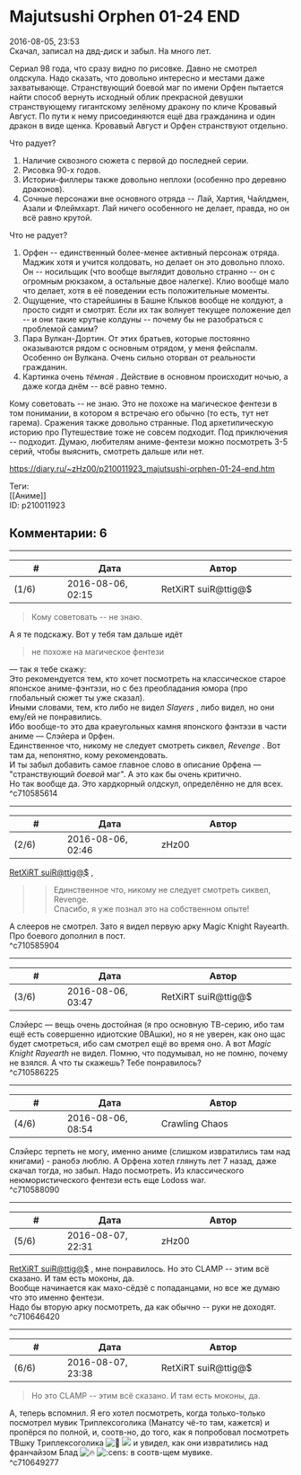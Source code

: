 Majutsushi Orphen 01-24 END
===========================

  
2016-08-05, 23:53  
 Скачал, записал на двд-диск и забыл. На много лет.   
   
 Сериал 98 года, что сразу видно по рисовке. Давно не смотрел олдскула. Надо сказать, что довольно интересно и местами даже захватывающе. Странствующий боевой маг по имени Орфен пытается найти способ вернуть исходный облик прекрасной девушки странствующему гигантскому зелёному дракону по кличе Кровавый Август. По пути к нему присоединяются ещё два гражданина и один дракон в виде щенка. Кровавый Август и Орфен странствуют отдельно.   
   
 Что радует?   
   
 1. Наличие сквозного сюжета с первой до последней серии.   
 2. Рисовка 90-х годов.   
 3. Истории-филлеры также довольно неплохи (особенно про деревню драконов).   
 4. Сочные персонажи вне основного отряда -- Лай, Хартия, Чайлдмен, Азали и Флеймхарт. Лай ничего особенного не делает, правда, но он всё равно крутой.   
   
 Что не радует?   
   
 1. Орфен -- единственный более-менее активный персонаж отряда. Маджик хотя и учится колдовать, но делает он это довольно плохо. Он -- носильщик (что вообще выглядит довольно странно -- он с огромным рюкзаком, а остальные двое налегке). Клио вообще мало что делает, хотя в её поведении есть положительные моменты.   
 2. Ощущение, что старейшины в Башне Клыков вообще не колдуют, а просто сидят и смотрят. Если их так волнует текущее положение дел -- и они такие крутые колдуны -- почему бы не разобраться с проблемой самим?   
 3. Пара Вулкан-Дортин. От этих братьев, которые постоянно оказываются рядом с основным отрядом, у меня фейспалм. Особенно он Вулкана. Очень сильно оторван от реальности гражданин.   
 4. Картинка очень  *тёмная*  . Действие в основном происходит ночью, а даже когда днём -- всё равно темно.   
   
 Кому советовать -- не знаю. Это не похоже на магическое фентези в том понимании, в котором я встречаю его обычно (то есть, тут нет гарема). Сражения также довольно странные. Под архетипическую историю про Путешествие тоже не совсем подходит. Под приключения -- подходит. Думаю, любителям аниме-фентези можно посмотреть 3-5 серий, чтобы выяснить, смотреть дальше или нет.   
  
<https://diary.ru/~zHz00/p210011923_majutsushi-orphen-01-24-end.htm>  
  
Теги:  
[[Аниме]]  
ID: p210011923  


Комментарии: 6
--------------

  


---



|         #         |              Дата              |                     Автор                     |           ID           |
| --- | --- | --- | --- |
| (1/6) | 2016-08-06, 02:15 | RetXiRT suiR@ttig@$ | c710585614 |

  
  
>   Кому советовать -- не знаю.  

 А я те подскажу. Вот у тебя там дальше идёт   
 
>   не похоже на магическое фентези  

 — так я тебе скажу:   
 Это рекомендуется тем, кто хочет посмотреть на классическое старое японское аниме-фэнтэзи, но с без преобладания юмора (про глобальный сюжет ты уже сказал).   
 Иными словами, тем, кто либо не видел  *Slayers*  , либо видел, но они ему/ей не понравились.   
 Ибо вообще-то это два краеугольных камня японского фэнтэзи в части аниме — Слэйера и 0рфен.   
 Единственное что, никому не следует смотреть сиквел,  *Revenge*  . Вот там да, непонятно, кому рекомендовать.   
 И ты забыл добавить самое главное слово в описание 0рфена — "странствующий  *боевой*  маг". А это как бы очень критично.   
 Но так вообще да. Это хардкорный олдскул, определённо не для всех.    
 ^c710585614

---



|         #         |              Дата              |                     Автор                     |           ID           |
| --- | --- | --- | --- |
| (2/6) | 2016-08-06, 02:46 | zHz00 | c710585904 |

  
  [RetXiRT suiR@ttig@$](http://Hellspawn.diary.ru "Горчичник")  ,   
 >>Единственное что, никому не следует смотреть сиквел, Revenge.   
 Спасибо, я уже познал это на собственном опыте!   
   
 А слееров не смотрел. Зато я видел первую арку Magic Knight Rayearth. Про боевого дополнил в пост.   
 ^c710585904

---



|         #         |              Дата              |                     Автор                     |           ID           |
| --- | --- | --- | --- |
| (3/6) | 2016-08-06, 03:47 | RetXiRT suiR@ttig@$ | c710586225 |

  
  Слэйерс — вещь очень достойная (я про основную ТВ-серию, ибо там ещё есть совершенно идиотские 0ВАшки), но я не уверен, как оно щас будет смотреться, ибо сам смотрел ещё во время оно. А вот  *Magic Knight Rayearth*  не видел. Помню, что подумывал, но не помню, почему не взялся. А что ты скажешь? Тебе понравилось?    
 ^c710586225

---



|         #         |              Дата              |                     Автор                     |           ID           |
| --- | --- | --- | --- |
| (4/6) | 2016-08-06, 08:54 | Crawling Chaos | c710588090 |

  
 Слэйерс терпеть не могу, именно аниме (слишком извратились там над книгами) - ранобэ люблю. А Орфена хотел глянуть лет 7 назад, даже скачал тогда, но забыл. Надо посмотреть. Из классического неюмористического фентези есть еще Lodoss war.   
 ^c710588090

---



|         #         |              Дата              |                     Автор                     |           ID           |
| --- | --- | --- | --- |
| (5/6) | 2016-08-07, 22:31 | zHz00 | c710646420 |

  
  [RetXiRT suiR@ttig@$](http://Hellspawn.diary.ru "Горчичник")  , мне понравилось. Но это CLAMP -- этим всё сказано. И там есть моконы, да.   
 Вообще начинается как махо-сёдзё с попаданцами, но все же думаю что это именно фентези.   
 Надо бы вторую арку посмотреть, да как обычно -- руки не доходят.   
 ^c710646420

---



|         #         |              Дата              |                     Автор                     |           ID           |
| --- | --- | --- | --- |
| (6/6) | 2016-08-07, 23:38 | RetXiRT suiR@ttig@$ | c710649277 |

  
  
>   Но это CLAMP -- этим всё сказано. И там есть моконы, да.  

 А, теперь вспомнил. Я его хотел посмотреть, когда только-только посмотрел мувик Триплексоголика (Манатсу чё-то там, кажется) и пропёрся по полной, и, соотв-но, до того, как я попробовал посмотреть ТВшку Триплексоголика ![:facepalm:](http://static.diary.ru/userdir/0/0/6/7/0067/67280105.gif) ![](http://static.diary.ru/userdir/6/4/6/6/64669/73029599.gif) и увидел, как они извратились над франчайзом Блад ![:fire:](http://static.diary.ru/picture/1168.gif) ![:cens:](http://static.diary.ru/picture/4707571.gif) в соотв-щем мувике.    
 ^c710649277